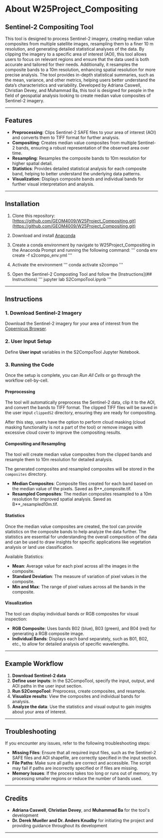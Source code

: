 # About W25Project_Compositing  
## Sentinel-2 Compositing Tool

This tool is designed to process Sentinel-2 imagery, creating median value composites from 
multiple satellite images, resampling them to a finer 10 m resolution, and generating detailed 
statistical analyses of the data. By clipping the imagery to a specific area of interest 
(AOI), this tool allows users to focus on relevant regions and ensure that the data used is 
both accurate and tailored for their needs. Additionally, it resamples the composite bands 
to a 10m resolution, enhancing spatial resolution for more precise analysis. The tool provides 
in-depth statistical summaries, such as the mean, variance, and other metrics, helping users 
better understand the data’s characteristics and variability. Developed by Adriana Caswell, 
Christian Devey, and Muhammad Ba, this tool is designed for people  in the field of geospatial 
analysis looking to create median value composites of Sentinel-2 imagery.

---

## Features
- **Preprocessing**: Clips Sentinel-2 SAFE files to your area of interest (AOI) and converts 
them to TIFF format for further analysis.  
- **Compositing**: Creates median value composites from multiple Sentinel-2 bands, ensuring 
a robust representation of the observed area over time.  
- **Resampling**: Resamples the composite bands to 10m resolution for higher spatial detail.  
- **Statistics**: Provides detailed statistical analysis for each composite band, helping 
to better understand the underlying data patterns.  
- **Visualization**: Displays composite bands and individual bands for further visual interpretation 
and analysis.  

---

## Installation  

1. Clone this repository: [https://github.com/GEOM4009/W25Project_Compositing.git](https://github.com/GEOM4009/W25Project_Compositing.git)

2. Download and install [Anaconda](https://www.anaconda.com/download#Downloads)

3. Create a conda environment by navigate to W25Project_Compositing in the Anaconda Prompt
and running the following command:
'''
conda env create -f s2compo_env.yml
'''

4. Activate the environment
'''
conda activate s2compo
'''

5. Open the Sentinel-2 Composting Tool and follow the [Instructions](## Instructions)
'''
jupyter lab S2CompoTool.ipynb
'''

---

## Instructions  

### 1. Download Sentinel-2 Imagery  
Download the Sentinel-2 imagery for your area of interest from the [Copernicus Browser](https://dataspace.copernicus.eu/explore-data/data-collections/sentinel-data/sentinel-2).  


### 2. User Input Setup  
Define **User input** variables in the S2CompoTool Jupyter Notebook.


### 3. Running the Code  
Once the setup is complete, you can *Run All Cells* or go through the workflow cell-by-cell.


#### Preprocessing
The tool will automatically preprocess the Sentinel-2 data, clip it to the AOI, and convert 
the bands to TIFF format. The clipped TIFF files will be saved in the user input `clippedS2` 
directory, ensuring they are ready for compositing.  

After this step, users have the option to perform cloud masking 
(cloud masking functionality is not a part of the tool) or remove images with excessive 
cloud cover to improve the compositing results.


#### Compositing and Resampling
The tool will create median value composites from the clipped bands and resample them to 
10m resolution for detailed analysis.  

The generated composites and resampled composites will be stored in the `composites` directory.  
- **Median Composites**: Composite files created for each band based on the median value 
of the pixels. Saved as B**_composite.tif.
- **Resampled Composites**: The median composites resampled to a 10m resolution for improved 
spatial analysis. Saved as B**_resampled10m.tif.


#### Statistics 

Once the median value composites are created, the tool can provide statistics on the composite 
bands to help analyze the data further. The statistics are essential for understanding the 
overall composition of the data and can be used to draw insights for specific applications 
like vegetation analysis or land use classification.  

Available Statistics: 
- **Mean**: Average value for each pixel across all the images in the composite.  
- **Standard Deviation**: The measure of variation of pixel values in the composite.  
- **Min and Max**: The range of pixel values across all the bands in the composite.  


#### Visualization
The tool can display individual bands or RGB composites for visual inspection:  
- **RGB Composite**: Uses bands B02 (blue), B03 (green), and B04 (red) for generating a 
RGB composite image.  
- **Individual Bands**: Displays each band separately, such as B01, B02, etc., to allow 
for detailed analysis of specific wavelengths.  

---

## Example Workflow  
1. **Download Sentinel-2 data**  
2. **Define user inputs**: In the S2CompoTool, specify the input, output, and AOI paths in the user input section.  
3. **Run S2CompoTool**: Preprocess, create composites, and resample.  
4. **Visualize results**: View the composites and individual bands for analysis.  
5. **Analyze the data**: Use the statistics and visual output to gain insights about your area of interest.  

---

## Troubleshooting 
If you encounter any issues, refer to the following troubleshooting steps:  
- **Missing Files**: Ensure that all required input files, such as the Sentinel-2 SAFE files and AOI shapefile, are correctly specified in the input section.
- **File Paths**: Make sure all paths are correct and accessible. The script may fail if paths are incorrectly specified or if files are missing.    
- **Memory Issues**: If the process takes too long or runs out of memory, try processing smaller regions or reduce the number of bands used.  

---

## Credits  
- **Adriana Caswell**, **Christian Devey**, and **Muhammad Ba** for the tool's development  
- **Dr. Derek Mueller and Dr. Anders Knudby** for initiating the project and providing guidance throughout its development

---
